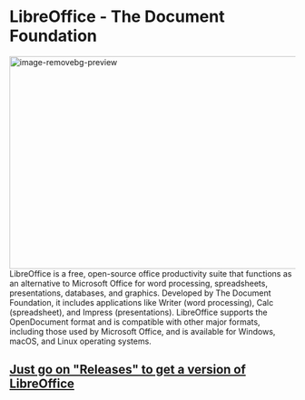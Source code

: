 # LibreOffice - The Document Foundation
<img width="666" height="375" alt="image-removebg-preview" src="https://github.com/user-attachments/assets/c094af51-8e83-4da7-b536-ad0603a573f9" />
LibreOffice is a free, open-source office productivity suite that functions as an alternative to Microsoft Office for word processing, spreadsheets, presentations, databases, and graphics. Developed by The Document Foundation, it includes applications like Writer (word processing), Calc (spreadsheet), and Impress (presentations). LibreOffice supports the OpenDocument format and is compatible with other major formats, including those used by Microsoft Office, and is available for Windows, macOS, and Linux operating systems.

## [Just go on "Releases" to get a version of LibreOffice](https://github.com/LibreOffice/releases/)
